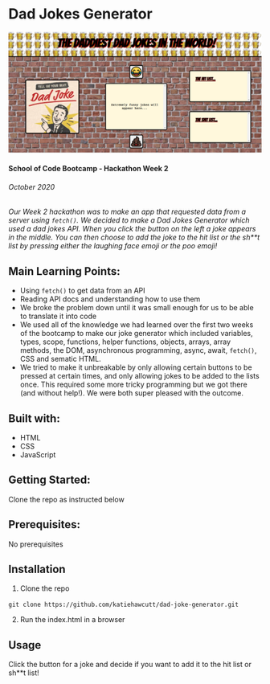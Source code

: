 # Dad Jokes Generator

![Our Dad Joke's Generator](./dadJokeImages/dadJokesPage.PNG)

#### School of Code Bootcamp - Hackathon Week 2

###### October 2020

_Our Week 2 hackathon was to make an app that requested data from a server using `fetch()`. We decided to make a Dad Jokes Generator which used a dad jokes API. When you click the button on the left a joke appears in the middle. You can then choose to add the joke to the hit list or the sh\*\*t list by pressing either the laughing face emoji or the poo emoji!_

## Main Learning Points:

- Using `fetch()` to get data from an API
- Reading API docs and understanding how to use them
- We broke the problem down until it was small enough for us to be able to translate it into code
- We used all of the knowledge we had learned over the first two weeks of the bootcamp to make our joke generator which included variables, types, scope, functions, helper functions, objects, arrays, array methods, the DOM, asynchronous programming, async, await, `fetch()`, CSS and sematic HTML.
- We tried to make it unbreakable by only allowing certain buttons to be pressed at certain times, and only allowing jokes to be added to the lists once. This required some more tricky programming but we got there (and without help!). We were both super pleased with the outcome.

## Built with:

- HTML
- CSS
- JavaScript

## Getting Started:

Clone the repo as instructed below

## Prerequisites:

No prerequisites

## Installation

1.  Clone the repo

`git clone https://github.com/katiehawcutt/dad-joke-generator.git`

2. Run the index.html in a browser

## Usage

Click the button for a joke and decide if you want to add it to the hit list or sh\*\*t list!
